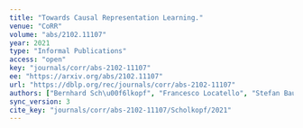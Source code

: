 ```yaml
---
title: "Towards Causal Representation Learning."
venue: "CoRR"
volume: "abs/2102.11107"
year: 2021
type: "Informal Publications"
access: "open"
key: "journals/corr/abs-2102-11107"
ee: "https://arxiv.org/abs/2102.11107"
url: "https://dblp.org/rec/journals/corr/abs-2102-11107"
authors: ["Bernhard Sch\u00f6lkopf", "Francesco Locatello", "Stefan Bauer", "Nan Rosemary Ke", "Nal Kalchbrenner", "Anirudh Goyal", "Yoshua Bengio"]
sync_version: 3
cite_key: "journals/corr/abs-2102-11107/Scholkopf/2021"
---
```

